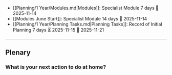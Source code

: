 <!-- QueryToSerialize: LIST regexreplace(regexreplace(regexreplace(Tasks.text,"#[\w-]+" ,""), "(?:\p{Emoji_Presentation}|[\u2600-\u27BF])\s*[\w,]*", ""), "(?:\p{Emoji_Presentation}|[\u2600-\u27BF])\s*\d{4}-\d{2}-\d{2}[0-9:\/]*", "") FROM "Planning" WHERE file.tasks FLATTEN file.tasks AS Tasks WHERE Tasks.due  WHERE !Task.completed  SORT Tasks.due LIMIT 3 -->
<!-- SerializedQuery: LIST regexreplace(regexreplace(regexreplace(Tasks.text,"#[\w-]+" ,""), "(?:\p{Emoji_Presentation}|[\u2600-\u27BF])\s*[\w,]*", ""), "(?:\p{Emoji_Presentation}|[\u2600-\u27BF])\s*\d{4}-\d{2}-\d{2}[0-9:\/]*", "") FROM "Planning" WHERE file.tasks FLATTEN file.tasks AS Tasks WHERE Tasks.due  WHERE !Task.completed  SORT Tasks.due LIMIT 3 -->
- [[Planning/1 Year/Modules.md|Modules]]: Specialist Module 7 days  📅 2025-11-14
- [[Modules June Start]]: Specialist Module  14 days 📅 2025-11-14
- [[Planning/1 Year/Planning Tasks.md|Planning Tasks]]: Record of Initial Planning 7 days ⏳ 2025-11-15 📅 2025-11-21
<!-- SerializedQuery END -->

<!--
```dataview
TABLE WITHOUT ID regexreplace(regexreplace(regexreplace(Tasks.text,"#[\w-]+" ,""), "(?:\p{Emoji_Presentation}|[\u2600-\u27BF])\s*[\w,]*", ""), "(?:\p{Emoji_Presentation}|[\u2600-\u27BF])\s*\d{4}-\d{2}-\d{2}[0-9:\/]*", "") AS Task, Tasks.due AS "Due Date" FROM "Planning" WHERE file.tasks FLATTEN file.tasks AS Tasks WHERE Tasks.due  WHERE !Task.completed SORT Tasks.due LIMIT 5
```
-->

---

## Plenary

### What is your next action to do at home?